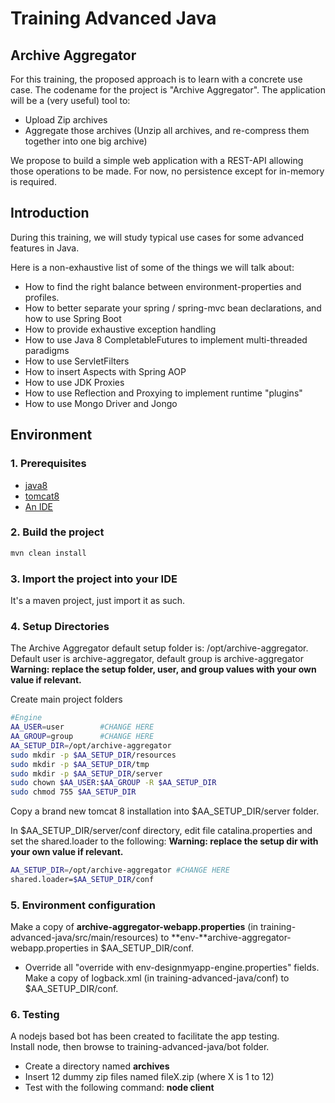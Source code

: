# Training Advanced Java

## Archive Aggregator
For this training, the proposed approach is to learn with a concrete use case.
The codename for the project is "Archive Aggregator". The application will be a (very useful) tool to:  
 
 * Upload Zip archives  
 * Aggregate those archives (Unzip all archives, and re-compress them together into one big archive)

We propose to build a simple web application with a REST-API allowing those operations to be made.
For now, no persistence except for in-memory is required.

## Introduction
During this training, we will study typical use cases for some advanced features in Java.

Here is a non-exhaustive list of some of the things we will talk about:

 * How to find the right balance between environment-properties and profiles.  
 * How to better separate your spring / spring-mvc bean declarations, and how to use Spring Boot
 * How to provide exhaustive exception handling
 * How to use Java 8 CompletableFutures to implement multi-threaded paradigms
 * How to use ServletFilters
 * How to insert Aspects with Spring AOP
 * How to use JDK Proxies
 * How to use Reflection and Proxying to implement runtime "plugins"
 * How to use Mongo Driver and Jongo
 
## Environment

### 1. Prerequisites

* [java8](http://www.oracle.com/technetwork/java/javase/downloads/jdk8-downloads-2133151.html)
* [tomcat8](http://tomcat.apache.org/)
* [An IDE](http://www.jetbrains.com/idea/)

### 2. Build the project

```sh
mvn clean install
```

### 3. Import the project into your IDE

It's a maven project, just import it as such.

### 4. Setup Directories

The Archive Aggregator default setup folder is: /opt/archive-aggregator. Default user is archive-aggregator, default group is archive-aggregator
**Warning: replace the setup folder, user, and group values with your own value if relevant.**

Create main project folders
```sh
#Engine
AA_USER=user        #CHANGE HERE  
AA_GROUP=group      #CHANGE HERE  
AA_SETUP_DIR=/opt/archive-aggregator
sudo mkdir -p $AA_SETUP_DIR/resources  
sudo mkdir -p $AA_SETUP_DIR/tmp
sudo mkdir -p $AA_SETUP_DIR/server  
sudo chown $AA_USER:$AA_GROUP -R $AA_SETUP_DIR  
sudo chmod 755 $AA_SETUP_DIR  
```

Copy a brand new tomcat 8 installation into $AA_SETUP_DIR/server folder.

In $AA_SETUP_DIR/server/conf directory, edit file catalina.properties and set the shared.loader to the following:
**Warning: replace the setup dir with your own value if relevant.**

```sh
AA_SETUP_DIR=/opt/archive-aggregator #CHANGE HERE
shared.loader=$AA_SETUP_DIR/conf 
```

### 5. Environment configuration

Make a copy of **archive-aggregator-webapp.properties** (in training-advanced-java/src/main/resources) to **env-**archive-aggregator-webapp.properties in $AA_SETUP_DIR/conf.  
* Override all "override with env-designmyapp-engine.properties" fields.  
Make a copy of logback.xml (in training-advanced-java/conf) to $AA_SETUP_DIR/conf.

### 6. Testing

A nodejs based bot has been created to facilitate the app testing.  
Install node, then browse to training-advanced-java/bot folder.  

 * Create a directory named **archives**  
 * Insert 12 dummy zip files named fileX.zip (where X is 1 to 12)  
 * Test with the following command: **node client**